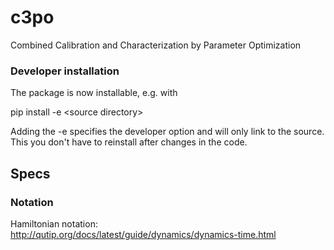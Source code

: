 # c3po
Combined Calibration and Characterization by Parameter Optimization

### Developer installation

The package is now installable, e.g. with 

pip install -e \<source directory\>

Adding the -e specifies the developer option and will only link to the source. This you don't have to reinstall after changes in the code.

## Specs
### Notation
Hamiltonian notation: http://qutip.org/docs/latest/guide/dynamics/dynamics-time.html
